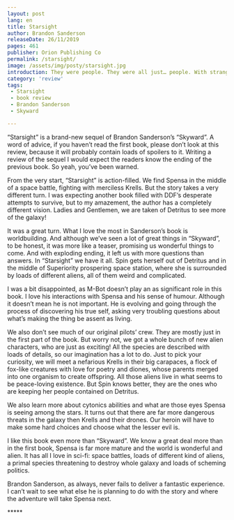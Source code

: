 ```yaml
---
layout: post
lang: en
title: Starsight
author: Brandon Sanderson
releaseDate: 26/11/2019
pages: 461
publisher: Orion Publishing Co
permalink: /starsight/
image: /assets/img/posty/starsight.jpg
introduction: They were people. They were all just… people. With strange carapaces or odd life cycles. They lived, and they loved.
category: 'review'
tags:
 - Starsight
 - book review
 - Brandon Sanderson
 - Skyward

---
```


  “Starsight” is a brand-new sequel of Brandon Sanderson’s “Skyward”. A word of advice, if you haven’t read the first book, please don’t look at this review, because it will probably contain loads of spoilers to it. Writing a review of the sequel I would expect the readers know the ending of the previous book. So yeah, you’ve been warned.

  From the very start, “Starsight” is action-filled. We find Spensa in the middle of a space battle, fighting with merciless Krells. But the story takes a very different turn. I was expecting another book filled with DDF’s desperate attempts to survive, but to my amazement, the author has a completely different vision. Ladies and Gentlemen, we are taken of Detritus to see more of the galaxy!

  It was a great turn. What I love the most in Sanderson’s book is worldbuilding. And although we’ve seen a lot of great things in “Skyward”, to be honest, it was more like a teaser, promising us wonderful things to come. And with exploding ending, it left us with more questions than answers. In “Starsight” we have it all. Spin gets herself out of Detritus and in the middle of Superiority prospering space station, where she is surrounded by loads of different aliens, all of them weird and complicated.

  I was a bit disappointed, as M-Bot doesn’t play an as significant role in this book. I love his interactions with Spensa and his sense of humour. Although it doesn’t mean he is not important. He is evolving and going through the process of discovering his true self, asking very troubling questions about what’s making the thing be assent as living.

  We also don’t see much of our original pilots’ crew. They are mostly just in the first part of the book. But worry not, we got a whole bunch of new alien characters, who are just as exciting! All the species are described with loads of details, so our imagination has a lot to do. Just to pick your curiosity, we will meet a nefarious Krells in their big carapaces, a flock of
  fox-like creatures with love for poetry and diones, whose parents merged into one organism to create offspring. All those aliens live in what seems to be peace-loving existence. But Spin knows better, they are the ones who are keeping her people contained on Detritus.

  We also learn more about cytonics abilities and what are those eyes Spensa is seeing among the stars. It turns out that there are far more dangerous threats in the galaxy then Krells and their drones. Our heroin will have to make some hard choices and choose what the lesser evil is.

  I like this book even more than “Skyward”. We know a great deal more than in the first book, Spensa is far more mature and the world is wonderful and alien. It has all I love in sci-fi: space battles, loads of different kind of aliens, a primal species threatening to destroy whole galaxy and loads of scheming politics.

  Brandon Sanderson, as always, never fails to deliver a fantastic experience. I can’t wait to see what else he is planning to do with the story and where the adventure will take Spensa next.

  \*\*\*\*\*
